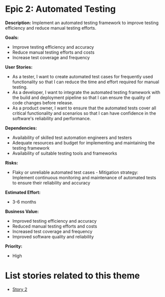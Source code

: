 # Epic 2: Automated Testing

**Description:** Implement an automated testing framework to improve testing efficiency and reduce manual testing efforts.

**Goals:**
- Improve testing efficiency and accuracy
- Reduce manual testing efforts and costs
- Increase test coverage and frequency

**User Stories:**
- As a tester, I want to create automated test cases for frequently used functionality so that I can reduce the time and effort required for manual testing.
- As a developer, I want to integrate the automated testing framework with the build and deployment pipeline so that I can ensure the quality of code changes before release.
- As a product owner, I want to ensure that the automated tests cover all critical functionality and scenarios so that I can have confidence in the software's reliability and performance.

**Dependencies:**
- Availability of skilled test automation engineers and testers
- Adequate resources and budget for implementing and maintaining the testing framework
- Availability of suitable testing tools and frameworks

**Risks:**
- Flaky or unreliable automated test cases - Mitigation strategy: Implement continuous monitoring and maintenance of automated tests to ensure their reliability and accuracy

**Estimated Effort:**
- 3-6 months

**Business Value:**
- Improved testing efficiency and accuracy
- Reduced manual testing efforts and costs
- Increased test coverage and frequency
- Improved software quality and reliability

**Priority:**
- High
# List stories related to this theme
- [Story 2](stories/story_auto_testing.md)